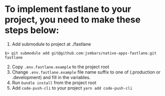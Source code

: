 # To implement fastlane to your project, you need to make these steps below:

1. Add submodule to project at ./fastlane
```
$> git submodule add git@github.com:jsmbars/native-apps-fastlane.git fastlane
```
2. Copy `.env.fastlane.example` to the project root
3. Change `.env.fastlane.example` file name suffix to one of (.production or .development) and fill in the variables.
3. Run `bundle install` from the project root
4. Add `code-push-cli` to your project `yarn add code-push-cli`